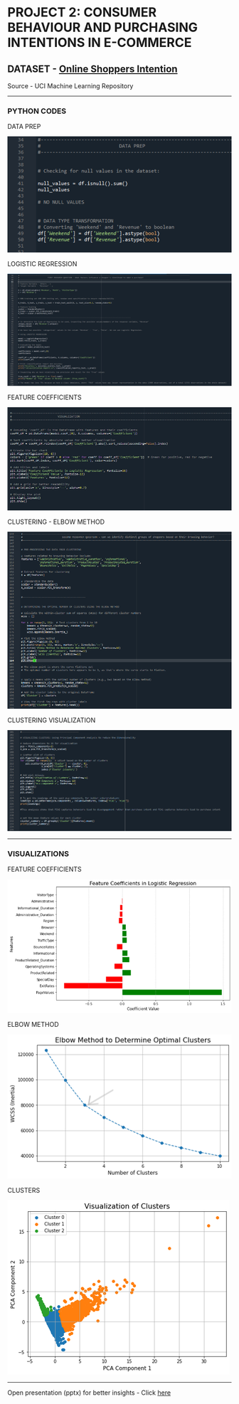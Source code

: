 # PROJECT 2: CONSUMER BEHAVIOUR AND PURCHASING INTENTIONS IN E-COMMERCE


## DATASET - [Online Shoppers Intention](https://github.com/OmoniyiTemie/Consumer_Behaviour_and_Purchasing_Intentions_In_ECommerce/blob/main/DATASET/online_shoppers_intention.csv)
   Source - UCI Machine Learning Repository

------------------------------------------------------------------------------

### PYTHON CODES

DATA PREP

![](https://github.com/OmoniyiTemie/Consumer_Behaviour_and_Purchasing_Intentions_In_ECommerce/blob/main/images/Data%20Prep.PNG)

LOGISTIC REGRESSION

![](https://github.com/OmoniyiTemie/Consumer_Behaviour_and_Purchasing_Intentions_In_ECommerce/blob/main/images/LogReg.PNG)

FEATURE COEFFICIENTS

![](https://github.com/OmoniyiTemie/Consumer_Behaviour_and_Purchasing_Intentions_In_ECommerce/blob/main/images/Feature%20Coefficients.PNG)

CLUSTERING - ELBOW METHOD

![](https://github.com/OmoniyiTemie/Consumer_Behaviour_and_Purchasing_Intentions_In_ECommerce/blob/main/images/Clustering.PNG)

CLUSTERING VISUALIZATION

![](https://github.com/OmoniyiTemie/Consumer_Behaviour_and_Purchasing_Intentions_In_ECommerce/blob/main/images/ClustersViz.PNG)

-------------------------------------------------------------------------------



### VISUALIZATIONS

FEATURE COEFFICIENTS

![](https://github.com/OmoniyiTemie/Consumer_Behaviour_and_Purchasing_Intentions_In_ECommerce/blob/main/Visualizations/Online_Shoppers_Feature%20Coeff.png)

ELBOW METHOD

![](https://github.com/OmoniyiTemie/Consumer_Behaviour_and_Purchasing_Intentions_In_ECommerce/blob/main/Visualizations/Online_Shoppers_Elbow%20Mthd.png)

CLUSTERS

![](https://github.com/OmoniyiTemie/Consumer_Behaviour_and_Purchasing_Intentions_In_ECommerce/blob/main/Visualizations/Online_Shoppers_Clusters.png)



------------------------------------------------------------------------------------------------------------------------
Open presentation (pptx) for better insights - Click [here](https://github.com/OmoniyiTemie/Consumer_Behaviour_and_Purchasing_Intentions_In_ECommerce/blob/main/PPTX/Consumer_Behavior_and_Purchasing_Intentions_in_E-Commerce.pdf)


